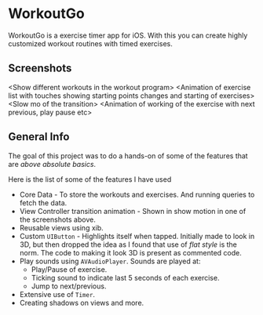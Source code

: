 #  WorkoutGo
WorkoutGo is a exercise timer app for iOS. With this you can create highly customized workout routines with timed exercises.

## Screenshots
<Show different workouts in the workout program\>
<Animation of exercise list with touches showing starting points changes and starting of exercises\>
<Slow mo of the transition\>
<Animation of working of the exercise with next previous, play pause etc\>

## General Info
The goal of this project was to do a hands-on of some of the features that are *above absolute basics*.

Here is the list of some of the features I have used
* Core Data - To store the workouts and exercises. And running queries to fetch the data.
* View Controller transition animation - Shown in show motion in one of the screenshots above.
* Reusable views using xib.
* Custom ```UIButton``` - Highlights itself when tapped. Initially made to look in 3D, but then dropped the idea as I found that use of *flat style* is the norm. The code to making it look 3D is present as commented  code.
* Play sounds using ```AVAudioPlayer```. Sounds are played at:
    * Play/Pause of exercise.
    * Ticking sound to indicate last 5 seconds of each exercise.
    * Jump to next/previous.
* Extensive use of ```Timer```.
* Creating shadows on views and more.
